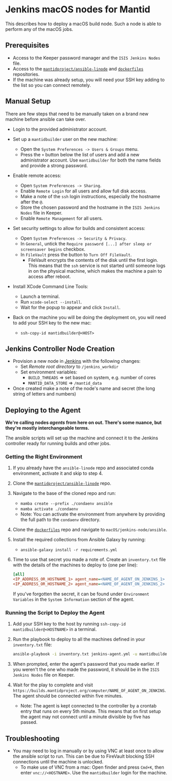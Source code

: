 # Jenkins macOS nodes for Mantid

This describes how to deploy a macOS build node. Such a node is able to perform any of the macOS jobs.

## Prerequisites

- Access to the Keeper password manager and the `ISIS Jenkins Nodes` file.
- Access to the [`mantidproject/ansible-linode`](https://github.com/mantidproject/ansible-linode) and [`dockerfiles`](https://github.com/mantidproject/dockerfiles) repositories.
- If the machine was already setup, you will need your SSH key adding to the list so you can connect remotely.


## Manual Setup

There are few steps that need to be manually taken on a brand new machine before ansible can take over.

- Login to the provided administrator account.
- Set up a `mantidbuilder` user on the new machine:

    - Open the `System Preferences -> Users & Groups` menu.
    - Press the `+` button below the list of users and add a new administrator account. Use `mantidbuilder` for both the name fields and provide a strong password.

- Enable remote access:

    - Open `System Preferences -> Sharing`.
    - Enable `Remote Login` for all users and allow full disk access.
    - Make a note of the `ssh` login instructions, especially the hostname after the `@`.
    - Store the chosen password and the hostname in the `ISIS Jenkins Nodes` file in Keeper.
    - Enable `Remote Management` for all users.

- Set security settings to allow for builds and consistent access:

    - Open `System Preferences -> Security & Privacy`.
    - In `General`, untick the `Require password [...] after sleep or screensaver begins` checkbox.
    - In `FileVault` press the button to `Turn Off FileVault`.
        - FileVault encrypts the contents of the disk until the first login. This means that the `ssh` service is not started until someone logs in on the physical machine, which makes the machine a pain to access after reboot.

- Install XCode Command Line Tools:

    - Launch a terminal.
    - Run `xcode-select --install`.
    - Wait for the popup to appear and click `Install`.


- Back on the machine you will be doing the deployment on, you will need to add your SSH key to the new mac:

    - `ssh-copy-id mantidbuilder@<HOST>`

## Jenkins Controller Node Creation

- Provision a new node in [Jenkins](https://builds.mantidproject.org/computer) with the following changes:
  - Set *Remote root directory* to `/jenkins_workdir`
  - Set environment variables:
    - `BUILD_THREADS` => set based on system, e.g. number of cores
    - `MANTID_DATA_STORE` => `/mantid_data`
- Once created make a note of the node's name and secret (the long string of letters and numbers)

## Deploying to the Agent

**We're calling nodes _agents_ from here on out. There's some nuance, but they're mostly interchangeable terms.**

The ansible scripts will set up the machine and connect it to the Jenkins controller ready for running builds and other jobs.

### Getting the Right Environment

1. If you already have the `ansible-linode` repo and associated conda environment, activate it and skip to step 4.
2. Clone the [`mantidproject/ansible-linode`](https://github.com/mantidproject/ansible-linode) repo.
3. Navigate to the base of the cloned repo and run:

    - `mamba create --prefix ./condaenv ansible`
    - `mamba activate ./condaenv`
    - Note: You can activate the environment from anywhere by providing the full path to the `condaenv` directory.

4. Clone the [`dockerfiles`](https://github.com/mantidproject/dockerfiles) repo and navigate to `macOS/jenkins-node/ansible`.
5. Install the required collections from Ansible Galaxy by running:
    - `ansible-galaxy install -r requirements.yml`
6. Time to use that secret you made a note of. Create an `inventory.txt` file with the details of the machines to deploy to (one per line):

    ```ini
    [all]
    <IP_ADDRESS_OR_HOSTNAME_1> agent_name=<NAME_OF_AGENT_ON_JENKINS_1> agent_secret=<SECRET_DISPLAYED_ON_CONNECTION_SCREEN_1>
    <IP_ADDRESS_OR_HOSTNAME_2> agent_name=<NAME_OF_AGENT_ON_JENKINS_2> agent_secret=<SECRET_DISPLAYED_ON_CONNECTION_SCREEN_2>
    ```

    If you've forgotten the secret, it can be found under `Environment Variables` in the `System Information` section of the agent.

### Running the Script to Deploy the Agent

1. Add your SSH key to the host by running `ssh-copy-id mantidbuilder@<HOSTNAME>` in a terminal.
1. Run the playbook to deploy to all the machines defined in your `inventory.txt` file:

    ```sh
    ansible-playbook -i inventory.txt jenkins-agent.yml -u mantidbuilder -K
    ```

2. When prompted, enter the agent's password that you made earlier. If you weren't the one who made the password, it should be in the `ISIS Jenkins Nodes` file on Keeper.
3. Wait for the play to complete and visit `https://builds.mantidproject.org/computer/NAME_OF_AGENT_ON_JENKINS`. The agent should be connected within five minutes.

    - Note: The agent is kept connected to the controller by a crontab entry that runs on every 5th minute. This means that on first setup the agent may not connect until a minute divisible by five has passed. 


## Troubleshooting

- You may need to log in manually or by using VNC at least once to allow the ansible script to run. This can be due to FireVault blocking SSH connections until the machine is unlocked.
    - To make use of VNC from a mac: Open finder and press `Cmd+K`, then enter `vnc://<HOSTNAME>`. Use the `mantidbuilder` login for the machine.

